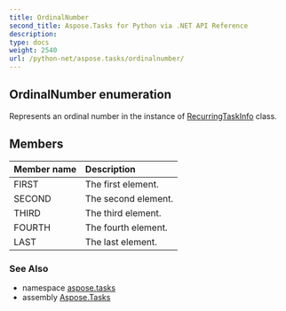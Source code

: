 ```yaml
---
title: OrdinalNumber
second_title: Aspose.Tasks for Python via .NET API Reference
description: 
type: docs
weight: 2540
url: /python-net/aspose.tasks/ordinalnumber/
---
```


## OrdinalNumber enumeration

Represents an ordinal number in the instance of [RecurringTaskInfo](/tasks/python-net/aspose.tasks/recurringtaskinfo/) class.

## Members
| Member name | Description |
| :- | :- |
|FIRST|The first element.|
|SECOND|The second element.|
|THIRD|The third element.|
|FOURTH|The fourth element.|
|LAST|The last element.|

### See Also

* namespace [aspose.tasks](/tasks/python-net/aspose.tasks/)
* assembly [Aspose.Tasks](/tasks/python-net/)

